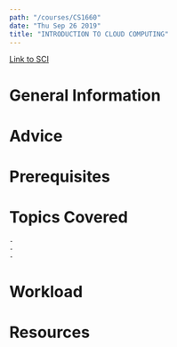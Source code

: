 ```yaml
---
path: "/courses/CS1660"
date: "Thu Sep 26 2019"
title: "INTRODUCTION TO CLOUD COMPUTING"
---
```

[Link to SCI]("http://courses.sci.pitt.edu/courses/courses/view/CS-1660")

# General Information

# Advice


# Prerequisites
<!-- PREREQ_REPLACEMENT (Do not remove) -->

<!-- END PREREQ_REPLACEMENT (Do not remove) -->
# Topics Covered
	- 
	-
	-
# Workload

<!-- TESTIMONIALS
# Testimonials
This gets replaced with Gatsby, its
data comes from Google Sheets for easier
editing!
-->

# Resources
